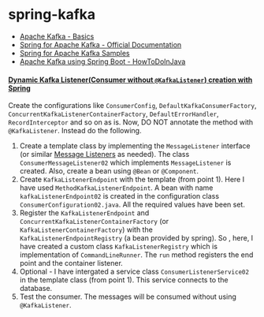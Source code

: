 # spring-kafka

- [Apache Kafka - Basics](https://github.com/siddarthmishra/apache-kafka/blob/master/README.md)
- [Spring for Apache Kafka - Official Documentation](https://docs.spring.io/spring-kafka/reference/index.html)
- [Spring for Apache Kafka Samples](https://github.com/spring-projects/spring-kafka/tree/main/samples)
- [Apache Kafka using Spring Boot - HowToDoInJava](https://howtodoinjava.com/spring-boot/apache-kafka-using-spring-boot/)

#### [Dynamic Kafka Listener(Consumer without `@KafkaListener`) creation with Spring](https://medium.com/@putnin.v/dynamic-kafka-listener-consumer-creation-with-spring-4f8f359d715e)
Create the configurations like `ConsumerConfig`, `DefaultKafkaConsumerFactory`, `ConcurrentKafkaListenerContainerFactory`, `DefaultErrorHandler`, `RecordInterceptor` and so on as is. Now, DO NOT annotate the method with `@KafkaListener`. Instead do the following.
1. Create a template class by implementing the `MessageListener` interface (or similar [Message Listeners](https://docs.spring.io/spring-kafka/reference/kafka/receiving-messages/message-listeners.html) as needed). The class `ConsumerMessageListener02` which implements `MessageListener` is created. Also, create a bean using `@Bean` or `@Component`.
2. Create `KafkaListenerEndpoint` with the template (from point 1). Here I have used `MethodKafkaListenerEndpoint`. A bean with name `kafkaListenerEndpoint02` is created in the configuration class `ConsumerConfiguration02.java`. All the required values have been set.
3. Register the `KafkaListenerEndpoint` and `ConcurrentKafkaListenerContainerFactory` (or `KafkaListenerContainerFactory`) with the `KafkaListenerEndpointRegistry` (a bean provided by spring). So , here, I have created a custom class `KafkaListenerRegistry` which is implementation of `CommandLineRunner`. The `run` method registers the end point and the container listener.
4. Optional - I have intergated a service class `ConsumerListenerService02` in the template class (from point 1). This service connects to the database.
5. Test the consumer. The messages will be consumed without using `@KafkaListener`.
